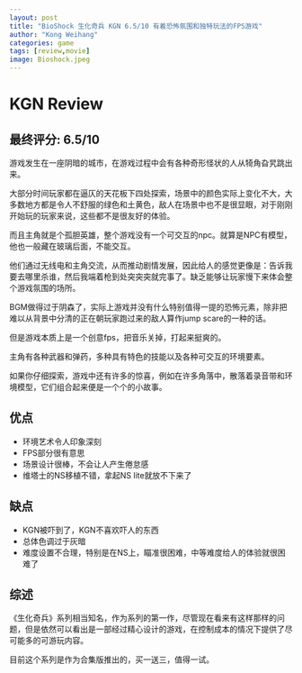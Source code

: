 ```yaml
---
layout: post
title: "BioShock 生化奇兵 KGN 6.5/10 有着恐怖氛围和独特玩法的FPS游戏"
author: "Kong Weihang"
categories: game
tags: [review,movie]
image: Bioshock.jpeg
---
```


# KGN Review

## 最终评分: 6.5/10

游戏发生在一座阴暗的城市，在游戏过程中会有各种奇形怪状的人从犄角旮旯跳出来。

大部分时间玩家都在逼仄的天花板下四处探索，场景中的颜色实际上变化不大，大多数地方都是令人不舒服的绿色和土黄色，敌人在场景中也不是很显眼，对于刚刚开始玩的玩家来说，这些都不是很友好的体验。

而且主角就是个孤胆英雄，整个游戏没有一个可交互的npc。就算是NPC有模型，他也一般藏在玻璃后面，不能交互。

他们通过无线电和主角交流，从而推动剧情发展，因此给人的感觉更像是：告诉我要去哪里杀谁，然后我端着枪到处突突突就完事了。缺乏能够让玩家慢下来体会整个游戏氛围的场所。

BGM做得过于阴森了，实际上游戏并没有什么特别值得一提的恐怖元素，除非把难以从背景中分清的正在朝玩家跑过来的敌人算作jump scare的一种的话。

但是游戏本质上是一个创意fps，把音乐关掉，打起来挺爽的。

主角有各种武器和弹药，多种具有特色的技能以及各种可交互的环境要素。

如果你仔细探索，游戏中还有许多的惊喜，例如在许多角落中，散落着录音带和环境模型，它们组合起来便是一个个的小故事。


## 优点

- 环境艺术令人印象深刻
- FPS部分很有意思
- 场景设计很棒，不会让人产生倦怠感
- 维塔士的NS移植不错，拿起NS lite就放不下来了

## 缺点

- KGN被吓到了，KGN不喜欢吓人的东西
- 总体色调过于灰暗
- 难度设置不合理，特别是在NS上，瞄准很困难，中等难度给人的体验就很困难了

## 综述

《生化奇兵》系列相当知名，作为系列的第一作，尽管现在看来有这样那样的问题，但是依然可以看出是一部经过精心设计的游戏，在控制成本的情况下提供了尽可能多的可游玩内容。

目前这个系列是作为合集版推出的，买一送三，值得一试。